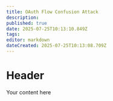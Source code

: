 ```yaml
---
title: OAuth Flow Confusion Attack
description: 
published: true
date: 2025-07-25T10:13:10.849Z
tags: 
editor: markdown
dateCreated: 2025-07-25T10:13:08.709Z
---
```


# Header
Your content here